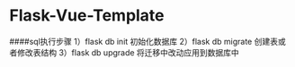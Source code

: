 # Flask-Vue-Template

####sql执行步骤
    1）flask db init
    初始化数据库
    2）flask db migrate
    创建表或者修改表结构
    3）flask db upgrade
    将迁移中改动应用到数据库中